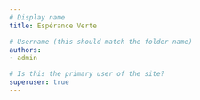 ```yaml
---
# Display name
title: Espérance Verte

# Username (this should match the folder name)
authors:
- admin

# Is this the primary user of the site?
superuser: true
---
```

